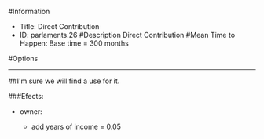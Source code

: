 #Information
 - Title: Direct Contribution
 - ID: parlaments.26
#Description
Direct Contribution
#Mean Time to Happen:
Base time = 300 months

#Options

___
##I'm sure we will find a use for it.

###Efects:<ul><li>owner:</li><ul><li>add years of income = 0.05</li></ul></ul>
